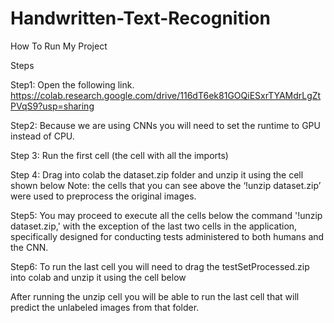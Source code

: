 # Handwritten-Text-Recognition
How To Run My Project

Steps

Step1:
Open the following link.
https://colab.research.google.com/drive/116dT6ek81GOQiESxrTYAMdrLgZtPVqS9?usp=sharing

Step2:
Because we are using CNNs you will need to set the runtime to GPU instead of CPU. 
 
Step 3:
Run the first cell (the cell with all the imports)

Step 4:
Drag into colab the dataset.zip folder and unzip it using the cell shown below 
Note: the cells that you can see above the ‘!unzip dataset.zip’ were used to preprocess the original images.

Step5: 
You may proceed to execute all the cells below the command '!unzip dataset.zip,' with the exception of the last two cells in the application, specifically designed for conducting tests administered to both humans and the CNN.

Step6:
To run the last cell you will need to drag the testSetProcessed.zip into colab and unzip it using the cell below 
 
After running the unzip cell you will be able to run the last cell that will predict the unlabeled images from that folder.
